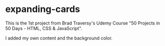 # expanding-cards

This is the 1st project from Brad Traversy's Udemy Course "50 Projects in 50 Days - HTML, CSS & JavaScript". 

I added my own content and the background color. 